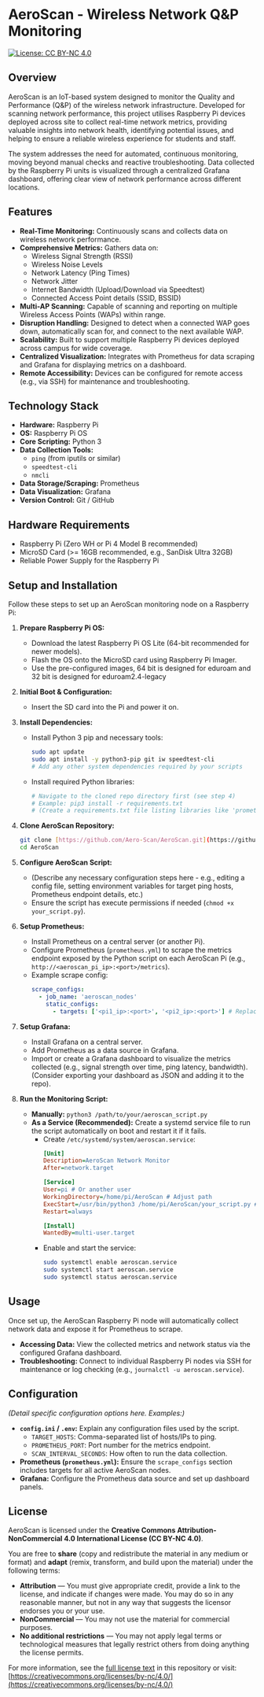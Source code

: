 # AeroScan - Wireless Network Q&P Monitoring

[![License: CC BY-NC 4.0](https://img.shields.io/badge/License-CC%20BY--NC%204.0-lightgrey.svg)](https://creativecommons.org/licenses/by-nc/4.0/)

## Overview

AeroScan is an IoT-based system designed to monitor the Quality and Performance (Q&P) of the wireless network infrastructure. Developed for scanning network performance, this project utilises Raspberry Pi devices deployed across site to collect real-time network metrics, providing valuable insights into network health, identifying potential issues, and helping to ensure a reliable wireless experience for students and staff.

The system addresses the need for automated, continuous monitoring, moving beyond manual checks and reactive troubleshooting. Data collected by the Raspberry Pi units is visualized through a centralized Grafana dashboard, offering clear view of network performance across different locations.

## Features

* **Real-Time Monitoring:** Continuously scans and collects data on wireless network performance.
* **Comprehensive Metrics:** Gathers data on:
    * Wireless Signal Strength (RSSI)
    * Wireless Noise Levels
    * Network Latency (Ping Times)
    * Network Jitter
    * Internet Bandwidth (Upload/Download via Speedtest)
    * Connected Access Point details (SSID, BSSID)
* **Multi-AP Scanning:** Capable of scanning and reporting on multiple Wireless Access Points (WAPs) within range.
* **Disruption Handling:** Designed to detect when a connected WAP goes down, automatically scan for, and connect to the next available WAP.
* **Scalability:** Built to support multiple Raspberry Pi devices deployed across campus for wide coverage.
* **Centralized Visualization:** Integrates with Prometheus for data scraping and Grafana for displaying metrics on a dashboard.
* **Remote Accessibility:** Devices can be configured for remote access (e.g., via SSH) for maintenance and troubleshooting.

## Technology Stack

* **Hardware:** Raspberry Pi
* **OS:** Raspberry Pi OS 
* **Core Scripting:** Python 3
* **Data Collection Tools:**
    * `ping` (from iputils or similar)
    * `speedtest-cli`
    * `nmcli`
* **Data Storage/Scraping:** Prometheus
* **Data Visualization:** Grafana
* **Version Control:** Git / GitHub

## Hardware Requirements

* Raspberry Pi (Zero WH or Pi 4 Model B recommended)
* MicroSD Card (>= 16GB recommended, e.g., SanDisk Ultra 32GB)
* Reliable Power Supply for the Raspberry Pi

## Setup and Installation

Follow these steps to set up an AeroScan monitoring node on a Raspberry Pi:

1.  **Prepare Raspberry Pi OS:**
    * Download the latest Raspberry Pi OS Lite (64-bit recommended for newer models).
    * Flash the OS onto the MicroSD card using Raspberry Pi Imager.
    * Use the pre-configured images, 64 bit is designed for eduroam and 32 bit is designed for eduroam2.4-legacy
2.  **Initial Boot & Configuration:**
    * Insert the SD card into the Pi and power it on.
3.  **Install Dependencies:**
    * Install Python 3 pip and necessary tools:
        ```bash
        sudo apt update
        sudo apt install -y python3-pip git iw speedtest-cli
        # Add any other system dependencies required by your scripts
        ```
    * Install required Python libraries:
        ```bash
        # Navigate to the cloned repo directory first (see step 4)
        # Example: pip3 install -r requirements.txt
        # (Create a requirements.txt file listing libraries like 'prometheus_client', etc.)
        ```

4.  **Clone AeroScan Repository:**
    ```bash
    git clone [https://github.com/Aero-Scan/AeroScan.git](https://github.com/Aero-Scan/AeroScan.git)
    cd AeroScan
    ```

5.  **Configure AeroScan Script:**
    * (Describe any necessary configuration steps here - e.g., editing a config file, setting environment variables for target ping hosts, Prometheus endpoint details, etc.)
    * Ensure the script has execute permissions if needed (`chmod +x your_script.py`).

6.  **Setup Prometheus:**
    * Install Prometheus on a central server (or another Pi).
    * Configure Prometheus (`prometheus.yml`) to scrape the metrics endpoint exposed by the Python script on each AeroScan Pi (e.g., `http://<aeroscan_pi_ip>:<port>/metrics`).
    * Example scrape config:
      ```yaml
      scrape_configs:
        - job_name: 'aeroscan_nodes'
          static_configs:
            - targets: ['<pi1_ip>:<port>', '<pi2_ip>:<port>'] # Replace with actual IPs/ports
      ```

7.  **Setup Grafana:**
    * Install Grafana on a central server.
    * Add Prometheus as a data source in Grafana.
    * Import or create a Grafana dashboard to visualize the metrics collected (e.g., signal strength over time, ping latency, bandwidth). (Consider exporting your dashboard as JSON and adding it to the repo).

8.  **Run the Monitoring Script:**
    * **Manually:** `python3 /path/to/your/aeroscan_script.py`
    * **As a Service (Recommended):** Create a systemd service file to run the script automatically on boot and restart it if it fails.
        * Create `/etc/systemd/system/aeroscan.service`:
          ```ini
          [Unit]
          Description=AeroScan Network Monitor
          After=network.target

          [Service]
          User=pi # Or another user
          WorkingDirectory=/home/pi/AeroScan # Adjust path
          ExecStart=/usr/bin/python3 /home/pi/AeroScan/your_script.py # Adjust path
          Restart=always

          [Install]
          WantedBy=multi-user.target
          ```
        * Enable and start the service:
          ```bash
          sudo systemctl enable aeroscan.service
          sudo systemctl start aeroscan.service
          sudo systemctl status aeroscan.service
          ```

## Usage

Once set up, the AeroScan Raspberry Pi node will automatically collect network data and expose it for Prometheus to scrape.

* **Accessing Data:** View the collected metrics and network status via the configured Grafana dashboard.
* **Troubleshooting:** Connect to individual Raspberry Pi nodes via SSH for maintenance or log checking (e.g., `journalctl -u aeroscan.service`).

## Configuration

*(Detail specific configuration options here. Examples:)*

* **`config.ini` / `.env`:** Explain any configuration files used by the script.
    * `TARGET_HOSTS`: Comma-separated list of hosts/IPs to ping.
    * `PROMETHEUS_PORT`: Port number for the metrics endpoint.
    * `SCAN_INTERVAL_SECONDS`: How often to run the data collection.
* **Prometheus (`prometheus.yml`):** Ensure the `scrape_configs` section includes targets for all active AeroScan nodes.
* **Grafana:** Configure the Prometheus data source and set up dashboard panels.

## License

AeroScan is licensed under the **Creative Commons Attribution-NonCommercial 4.0 International License (CC BY-NC 4.0)**.

You are free to **share** (copy and redistribute the material in any medium or format) and **adapt** (remix, transform, and build upon the material) under the following terms:

* **Attribution** — You must give appropriate credit, provide a link to the license, and indicate if changes were made. You may do so in any reasonable manner, but not in any way that suggests the licensor endorses you or your use.
* **NonCommercial** — You may not use the material for commercial purposes.
* **No additional restrictions** — You may not apply legal terms or technological measures that legally restrict others from doing anything the license permits.

For more information, see the [full license text](LICENSE) in this repository or visit:
[https://creativecommons.org/licenses/by-nc/4.0/](https://creativecommons.org/licenses/by-nc/4.0/)


